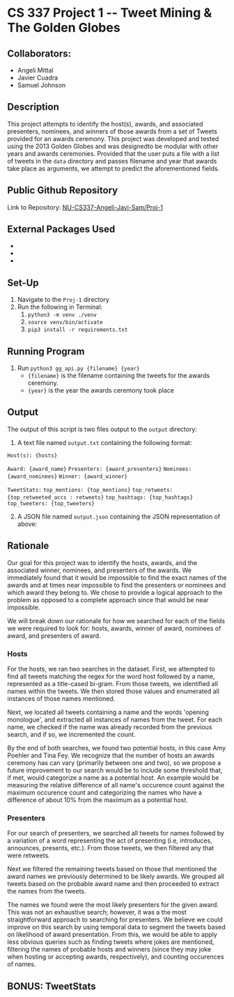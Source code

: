 # CS 337 Project 1 -- Tweet Mining & The Golden Globes
## Collaborators:
- Angeli Mittal
- Javier Cuadra
- Samuel Johnson

## Description
This project attempts to identify the host(s), awards, and associated presenters, nominees, and winners of those awards from a set of Tweets provided for an awards ceremony. This project was developed and tested using the 2013 Golden Globes and was designedto be modular with other years and awards ceremonies. Provided that the user puts a file with a list of tweets in the `data` directory and passes filename and year that awards take place as arguments, we attempt to predict the aforementioned fields.

## Public Github Repository
Link to Repository: [NU-CS337-Angeli-Javi-Sam/Proj-1](https://github.com/NU-CS337-Angeli-Javi-Sam/Proj-1)


## External Packages Used

-
-
-

## Set-Up

1. Navigate to the `Proj-1` directory
2. Run the following in Terminal:
   1. `python3 -m venv ./venv`
   2. `source venv/bin/activate`
   3. `pip3 install -r requirements.txt`


## Running Program

1. Run `python3 gg_api.py {filename} {year}`
   - `{filename}` is the filename containing the tweets for the awards ceremony.
   - `{year}` is the year the awards ceremony took place


## Output

The output of this script is two files output to the `output` directory:

1. A text file named `output.txt` containing the following format:

  `Host(s): {hosts}`

  `Award: {award_name}`
  `Presenters: {award_presenters}`
  `Nominees: {award_nominees}`
  `Winner: {award_winner}`

  `TweetStats:`
  `top_mentions: {top_mentions}`
  `top_retweets: {top_retweeted_accs : retweets}`
  `top_hashtags: {top_hashtags}`
  `top_tweeters: {top_tweeters}`
  

2. A JSON file named `output.json` containing the JSON representation of above:

## Rationale
Our goal for this project was to identify the hosts, awards, and the associated winner, nominees, and presenters of the awards. We immediately found that it would be impossible to find the exact names of the awards and at times near impossible to find the presenters or nominees and which award they belong to. We chose to provide a logical approach to the problem as opposed to a complete approach since that would be near impossible.

We will break down our rationale for how we searched for each of the fields we were required to look for: hosts, awards, winner of award, nominees of award, and presenters of award.

### Hosts
For the hosts, we ran two searches in the dataset. First, we attempted to find all tweets matching the regex for the word host followed by a name, represented as a title-cased bi-gram. From those tweets, we identified all names within the tweets. We then stored those values and enumerated all instances of those names mentioned.

Next, we located all tweets containing a name and the words 'opening monologue', and extracted all instances of names from the tweet. For each name, we checked if the name was already recorded from the previous search, and if so, we incremented the count.

By the end of both searches, we found two potential hosts, in this case Amy Poehler and Tina Fey. We recognize that the number of hosts an awards ceremony has can vary (primarily between one and two), so we propose a future improvement to our search would be to include some threshold that, if met, would categorize a name as a potential host. An example would be measuring the relative difference of all name's occurence count against the maximum occurence count and categorizing the names who have a difference of about 10% from the maximum as a potential host.

### Presenters

For our search of presenters, we searched all tweets for names followed by a variation of a word representing the act of presenting (i.e, introduces, announces, presents, etc.). From those tweets, we then filtered any that were retweets.

Next we filtered the remaining tweets based on those that mentioned the award names we previously determined to be likely awards. We grouped all tweets based on the probable award name and then proceeded to extract the names from the tweets.

The names we found were the most likely presenters for the given award. This was not an exhaustive search; however, it was a the most straightforward approach to searching for presenters. We believe we could improve on this search by using temporal data to segment the tweets based on likelihood of award presentation. From this, we would be able to apply less obvious queries such as finding tweets where jokes are mentioned, filtering the names of probable hosts and winners (since they may joke when hosting or accepting awards, respectively), and counting occurences of names.

## BONUS: TweetStats
